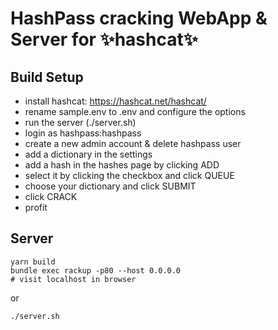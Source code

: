 # HashPass cracking WebApp & Server for ✨hashcat✨

## Build Setup
- install hashcat: https://hashcat.net/hashcat/
- rename sample.env to .env and configure the options
- run the server (./server.sh)
- login as hashpass:hashpass
- create a new admin account & delete hashpass user
- add a dictionary in the settings
- add a hash in the hashes page by clicking ADD
- select it by clicking the checkbox and click QUEUE
- choose your dictionary and click SUBMIT
- click CRACK
- profit


## Server
```
yarn build
bundle exec rackup -p80 --host 0.0.0.0
# visit localhost in browser
```
or
```
./server.sh
```
